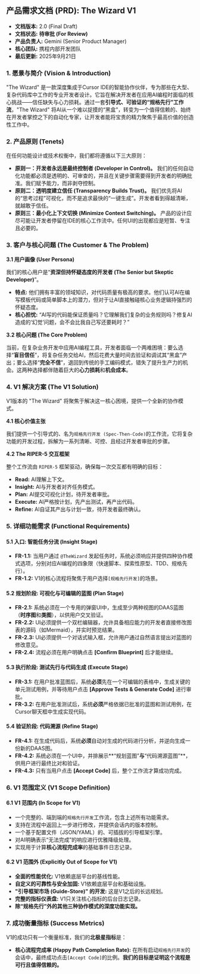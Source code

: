 ## **产品需求文档 (PRD): The Wizard V1**

* **文档版本:** 2.0 (Final Draft)
* **文档状态:** **待审批 (For Review)**
* **产品负责人:** Gemini (Senior Product Manager)
* **核心团队:** 携程内部开发团队
* **最后更新:** 2025年9月21日

### **1. 愿景与简介 (Vision & Introduction)**

"The Wizard" 是一款深度集成于Cursor IDE的智能协作伙伴，专为那些在大型、复杂代码库中工作的专业开发者设计。它旨在解决开发者在应用AI编程时面临的核心挑战——信任缺失与心力损耗。通过一套**引导式、可验证的“规格先行”工作流**，"The Wizard" 将AI从一个难以捉摸的“黑盒”，转变为一个值得信赖的、始终在开发者掌控之下的自动化专家，让开发者能将宝贵的精力聚焦于最高价值的创造性工作中。

### **2. 产品原则 (Tenets)**

在任何功能设计或技术权衡中，我们都将遵循以下三大原则：

* **原则一：开发者永远是最终控制者 (Developer in Control)。** 我们的任何自动化功能都必须是透明的、可审查的，并且在关键步骤需要得到开发者的明确批准。我们赋予能力，而非剥夺控制。
* **原则二：透明度建立信任 (Transparency Builds Trust)。** 我们优先将AI的“思考过程”可视化，而不是追求最快的“一键生成”。开发者看到得越清晰，就越敢于信任。
* **原则三：最小化上下文切换 (Minimize Context Switching)。** 产品的设计应尽可能让开发者停留在IDE的核心工作流中。任何UI的出现都应是短暂、专注且必要的。

### **3. 客户与核心问题 (The Customer & The Problem)**

**3.1 用户画像 (User Persona)**

我们的核心用户是“**资深但持怀疑态度的开发者 (The Senior but Skeptic Developer)**”。
* **特点:** 他们拥有丰富的领域知识，对代码质量有极高的要求。他们认可AI在编写模板代码或简单脚本上的潜力，但对于让AI直接触碰核心业务逻辑持强烈的怀疑态度。
* **核心担忧:** “AI写的代码能保证质量吗？它理解我们复杂的业务规则吗？修复AI造成的‘幻觉’问题，会不会比我自己写还要耗时？”

**3.2 核心问题 (The Core Problem)**

当前，在复杂业务开发中应用AI编程工具，开发者面临一个两难困境：要么选择“**盲目信任**”，将复杂任务交给AI，然后花费大量时间去验证和调试其“黑盒”产出；要么选择“**完全不信**”，退回到传统的手工编码模式，错失了提升生产力的机会。这两种选择都伴随着巨大的**心力损耗**和**机会成本**。

### **4. V1 解决方案 (The V1 Solution)**

V1版本的 "The Wizard" 将聚焦于解决这一核心困境，提供一个全新的协作模式。

**4.1 核心价值主张**

我们提供一个引导式的、名为`规格先行开发 (Spec-Then-Code)`的工作流，它将复杂功能的开发过程，拆解为一系列清晰、可控、且经过开发者审批的步骤。

**4.2 The RIPER-5 交互框架**

整个工作流由 `RIPER-5` 框架驱动，确保每一次交互都有明确的目标：
* **Read:** AI理解上下文。
* **Insight:** AI与开发者对齐任务模式。
* **Plan:** AI提交可视化计划，待开发者审批。
* **Execute:** AI严格按计划，先产出测试，再产出代码。
* **Refine:** AI自证其产出与计划一致，待开发者最终确认。

### **5. 详细功能需求 (Functional Requirements)**

#### **5.1 入口: 智能任务分流 (Insight Stage)**
* **FR-1.1:** 当用户通过 `@TheWizard` 发起任务时，系统必须响应并提供四种协作模式选项，分别对应AI编程的四象限（快速脚本、探索性原型、TDD、规格先行）。
* **FR-1.2:** V1的核心流程将聚焦于用户选择`[规格先行开发]`的场景。

#### **5.2 规划阶段: 可视化与可编辑的蓝图 (Plan Stage)**
* **FR-2.1:** 系统必须在一个专用的弹窗UI中，生成至少两种视图的DAAS蓝图（**时序图**和**类图**），以供用户交叉验证。
* **FR-2.2:** UI必须提供一个双栏编辑器，允许具备相应能力的开发者直接修改图表的源码（如Mermaid），并实时预览结果。
* **FR-2.3:** UI必须提供一个对话式输入框，允许用户通过自然语言提出对蓝图的修改意见。
* **FR-2.4:** 流程必须在用户明确点击 **[Confirm Blueprint]** 后才能继续。

#### **5.3 执行阶段: 测试先行与代码生成 (Execute Stage)**
* **FR-3.1:** 在用户批准蓝图后，系统**必须**先在一个可编辑的表格中，生成关键的单元测试用例，并等待用户点击 **[Approve Tests & Generate Code]** 进行审批。
* **FR-3.2:** 在用户批准测试后，系统**必须**严格依据已批准的蓝图和测试用例，在Cursor聊天框中生成实现代码。

#### **5.4 验证阶段: 代码溯源 (Refine Stage)**
* **FR-4.1:** 在生成代码后，系统**必须**自动对生成的代码进行分析，并逆向生成一份新的DAAS图。
* **FR-4.2:** 系统必须在一个UI中，并排展示**“规划蓝图”**与**“代码溯源蓝图”**，供用户进行最终比对和验证。
* **FR-4.3:** 只有当用户点击 **[Accept Code]** 后，整个工作流才算成功完成。

### **6. V1 范围定义 (V1 Scope Definition)**

#### **6.1 V1 范围内 (In Scope for V1)**

* 一个完整的、端到端的`规格先行开发`工作流，包含上述所有功能需求。
* 支持在流程中返回上一步进行修改，并提供会话内的版本控制。
* 一个基于配置文件（JSON/YAML）的、可插拔的引导框架引擎。
* 对AI明确表示“无法完成”的响应进行优雅降级处理。
* 实现用于计算**核心流程完成率**的基础事件日志记录。

#### **6.2 V1 范围外 (Explicitly Out of Scope for V1)**

* **全面的性能优化:** V1依赖底层平台的基线性能。
* **自定义的可靠性与安全加固:** V1依赖底层平台和基础设施。
* **"引导框架市场 (Guide-Store)" 的开发:** 这是V1之后的长远规划。
* **完整的指标仪表盘:** V1只关注核心指标的后台日志记录。
* **除“规格先行”外的其他三种协作模式的深度功能实现。**

### **7. 成功衡量指标 (Success Metrics)**

V1的成功只有一个衡量标准，我们的**北极星指标**是：

* **核心流程完成率 (Happy Path Completion Rate):** 在所有启动`规格先行开发`的会话中，最终成功点击`[Accept Code]`的比例。**我们的目标是证明这个流程是可行且值得信赖的。**